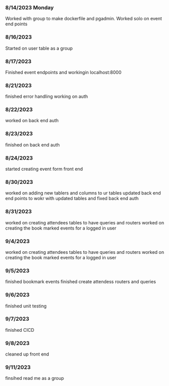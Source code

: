 ### 8/14/2023 Monday ###
Worked with group to make dockerfile and pgadmin.
Worked solo on event end points

### 8/16/2023 ###
Started on user table as a group

### 8/17/2023 ###
Finished event endpoints and workingin localhost:8000

### 8/21/2023 ###
finished error handling
working on auth

### 8/22/2023 ###
worked on back end auth

### 8/23/2023 ###
finished on back end auth

### 8/24/2023 ###
started creating event form front end

### 8/30/2023 ###
worked on adding new tablers and columns to ur tables
updated back end end points to wokr with updated tables and fixed back end auth

### 8/31/2023 ###
worked on creating attendees tables to have queries and routers
worked on creating the book marked events for a logged in user

### 9/4/2023 ###
worked on creating attendees tables to have queries and routers
worked on creating the book marked events for a logged in user


### 9/5/2023 ###
finished bookmark events
finished create attendess routers and queries


### 9/6/2023 ###
finished unit testing

### 9/7/2023 ###
finished CICD

### 9/8/2023 ###
cleaned up front end

### 9/11/2023 ###
finsihed read me as a group

